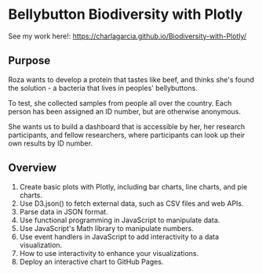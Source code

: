 # Bellybutton Biodiversity with Plotly
See my work here!: https://charlagarcia.github.io/Biodiversity-with-Plotly/

## Purpose
Roza wants to develop a protein that tastes like beef, and thinks she's found the solution - a bacteria that lives in peoples' bellybuttons.

To test, she collected samples from people all over the country.  Each person has been assigned an ID number, but are otherwise anonymous.

She wants us to build a dashboard that is accessible by her, her research participants, and fellow researchers, where participants can look up their own results by ID number.

## Overview
1. Create basic plots with Plotly, including bar charts, line charts, and pie charts.
2. Use D3.json() to fetch external data, such as CSV files and web APIs.
3. Parse data in JSON format.
4. Use functional programming in JavaScript to manipulate data.
5. Use JavaScript's Math library to manipulate numbers.
6. Use event handlers in JavaScript to add interactivity to a data visualization.
7. How to use interactivity to enhance your visualizations.
8. Deploy an interactive chart to GitHub Pages.

